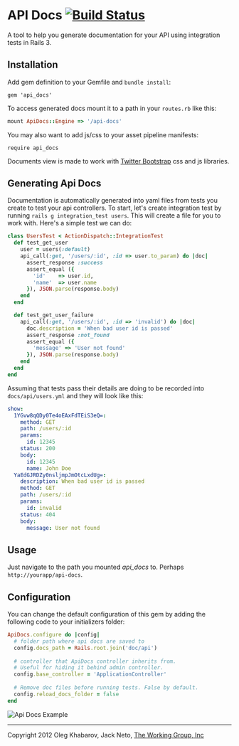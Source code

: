 # API Docs [![Build Status](https://secure.travis-ci.org/twg/api_docs.png)](http://travis-ci.org/twg/api_docs)
A tool to help you generate documentation for your API using integration tests in Rails 3.


## Installation
Add gem definition to your Gemfile and `bundle install`:

```
gem 'api_docs'
```

To access generated docs mount it to a path in your `routes.rb` like this:

``` ruby
mount ApiDocs::Engine => '/api-docs'
```

You may also want to add js/css to your asset pipeline manifests:

```
require api_docs
```

Documents view is made to work with [Twitter Bootstrap](http://twitter.github.com/bootstrap) css and js libraries.

## Generating Api Docs
Documentation is automatically generated into yaml files from tests you create to test your api controllers. To start, let's create integration test by running `rails g integration_test users`. This will create a file for you to work with. Here's a simple test we can do:

``` ruby
class UsersTest < ActionDispatch::IntegrationTest
  def test_get_user
    user = users(:default)
    api_call(:get, '/users/:id', :id => user.to_param) do |doc|
      assert_response :success
      assert_equal ({
        'id'    => user.id,
        'name'  => user.name
      }), JSON.parse(response.body)
    end
  end

  def test_get_user_failure
    api_call(:get, '/users/:id', :id => 'invalid') do |doc|
      doc.description = 'When bad user id is passed'
      assert_response :not_found
      assert_equal ({
        'message' => 'User not found'
      }), JSON.parse(response.body)
    end
  end
end
```

Assuming that tests pass their details are doing to be recorded into `docs/api/users.yml` and they will look like this:

``` yml
show:
  1YGvw8qQDy0Te4oEAxFdTEiS3eQ=:
    method: GET
    path: /users/:id
    params:
      id: 12345
    status: 200
    body:
      id: 12345
      name: John Doe
  YaEdGJRDZy0nsljmpJmOtcLxdUg=:
    description: When bad user id is passed
    method: GET
    path: /users/:id
    params:
      id: invalid
    status: 404
    body:
      message: User not found
```

## Usage
Just navigate to the path you mounted *api_docs* to. Perhaps `http://yourapp/api-docs`.

## Configuration

You can change the default configuration of this gem by adding the following code to your initializers folder:

``` ruby
ApiDocs.configure do |config|
  # folder path where api docs are saved to
  config.docs_path = Rails.root.join('doc/api')
  
  # controller that ApiDocs controller inherits from.
  # Useful for hiding it behind admin controller.
  config.base_controller = 'ApplicationController'
  
  # Remove doc files before running tests. False by default.
  config.reload_docs_folder = false
end
```


![Api Docs Example](https://github.com/twg/api_docs/raw/master/doc/screenshot.png)

---

Copyright 2012 Oleg Khabarov, Jack Neto, [The Working Group, Inc](http://twg.ca)